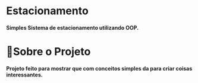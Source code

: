 # Estacionamento

#### Simples Sistema de estacionamento utilizando OOP.

# 📎Sobre o Projeto

#### Projeto feito para mostrar que com conceitos simples da para criar coisas interessantes.
